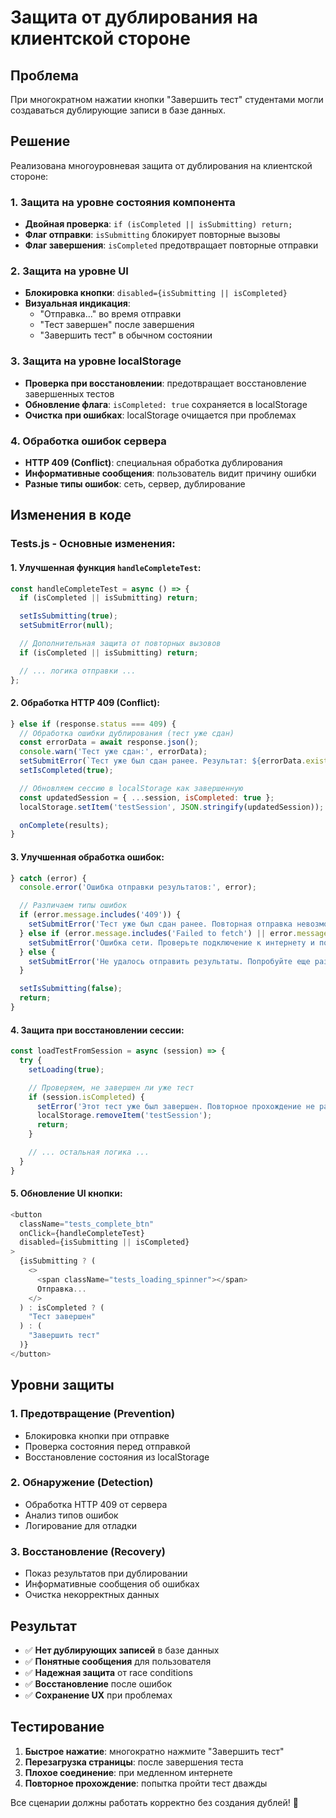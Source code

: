 # Защита от дублирования на клиентской стороне

## Проблема

При многократном нажатии кнопки "Завершить тест" студентами могли создаваться дублирующие записи в базе данных.

## Решение

Реализована многоуровневая защита от дублирования на клиентской стороне:

### 1. Защита на уровне состояния компонента

- **Двойная проверка**: `if (isCompleted || isSubmitting) return;`
- **Флаг отправки**: `isSubmitting` блокирует повторные вызовы
- **Флаг завершения**: `isCompleted` предотвращает повторные отправки

### 2. Защита на уровне UI

- **Блокировка кнопки**: `disabled={isSubmitting || isCompleted}`
- **Визуальная индикация**:
  - "Отправка..." во время отправки
  - "Тест завершен" после завершения
  - "Завершить тест" в обычном состоянии

### 3. Защита на уровне localStorage

- **Проверка при восстановлении**: предотвращает восстановление завершенных тестов
- **Обновление флага**: `isCompleted: true` сохраняется в localStorage
- **Очистка при ошибках**: localStorage очищается при проблемах

### 4. Обработка ошибок сервера

- **HTTP 409 (Conflict)**: специальная обработка дублирования
- **Информативные сообщения**: пользователь видит причину ошибки
- **Разные типы ошибок**: сеть, сервер, дублирование

## Изменения в коде

### Tests.js - Основные изменения:

#### 1. Улучшенная функция `handleCompleteTest`:

```javascript
const handleCompleteTest = async () => {
  if (isCompleted || isSubmitting) return;

  setIsSubmitting(true);
  setSubmitError(null);

  // Дополнительная защита от повторных вызовов
  if (isCompleted || isSubmitting) return;

  // ... логика отправки ...
};
```

#### 2. Обработка HTTP 409 (Conflict):

```javascript
} else if (response.status === 409) {
  // Обработка ошибки дублирования (тест уже сдан)
  const errorData = await response.json();
  console.warn('Тест уже сдан:', errorData);
  setSubmitError(`Тест уже был сдан ранее. Результат: ${errorData.existingScore || 'неизвестно'} баллов`);
  setIsCompleted(true);

  // Обновляем сессию в localStorage как завершенную
  const updatedSession = { ...session, isCompleted: true };
  localStorage.setItem('testSession', JSON.stringify(updatedSession));

  onComplete(results);
}
```

#### 3. Улучшенная обработка ошибок:

```javascript
} catch (error) {
  console.error('Ошибка отправки результатов:', error);

  // Различаем типы ошибок
  if (error.message.includes('409')) {
    setSubmitError('Тест уже был сдан ранее. Повторная отправка невозможна.');
  } else if (error.message.includes('Failed to fetch') || error.message.includes('NetworkError')) {
    setSubmitError('Ошибка сети. Проверьте подключение к интернету и попробуйте еще раз.');
  } else {
    setSubmitError('Не удалось отправить результаты. Попробуйте еще раз.');
  }

  setIsSubmitting(false);
  return;
}
```

#### 4. Защита при восстановлении сессии:

```javascript
const loadTestFromSession = async (session) => {
  try {
    setLoading(true);

    // Проверяем, не завершен ли уже тест
    if (session.isCompleted) {
      setError('Этот тест уже был завершен. Повторное прохождение не разрешено.');
      localStorage.removeItem('testSession');
      return;
    }

    // ... остальная логика ...
  }
}
```

#### 5. Обновление UI кнопки:

```javascript
<button
  className="tests_complete_btn"
  onClick={handleCompleteTest}
  disabled={isSubmitting || isCompleted}
>
  {isSubmitting ? (
    <>
      <span className="tests_loading_spinner"></span>
      Отправка...
    </>
  ) : isCompleted ? (
    "Тест завершен"
  ) : (
    "Завершить тест"
  )}
</button>
```

## Уровни защиты

### 1. **Предотвращение** (Prevention)

- Блокировка кнопки при отправке
- Проверка состояния перед отправкой
- Восстановление состояния из localStorage

### 2. **Обнаружение** (Detection)

- Обработка HTTP 409 от сервера
- Анализ типов ошибок
- Логирование для отладки

### 3. **Восстановление** (Recovery)

- Показ результатов при дублировании
- Информативные сообщения об ошибках
- Очистка некорректных данных

## Результат

- ✅ **Нет дублирующих записей** в базе данных
- ✅ **Понятные сообщения** для пользователя
- ✅ **Надежная защита** от race conditions
- ✅ **Восстановление** после ошибок
- ✅ **Сохранение UX** при проблемах

## Тестирование

1. **Быстрое нажатие**: многократно нажмите "Завершить тест"
2. **Перезагрузка страницы**: после завершения теста
3. **Плохое соединение**: при медленном интернете
4. **Повторное прохождение**: попытка пройти тест дважды

Все сценарии должны работать корректно без создания дублей! 🎯
